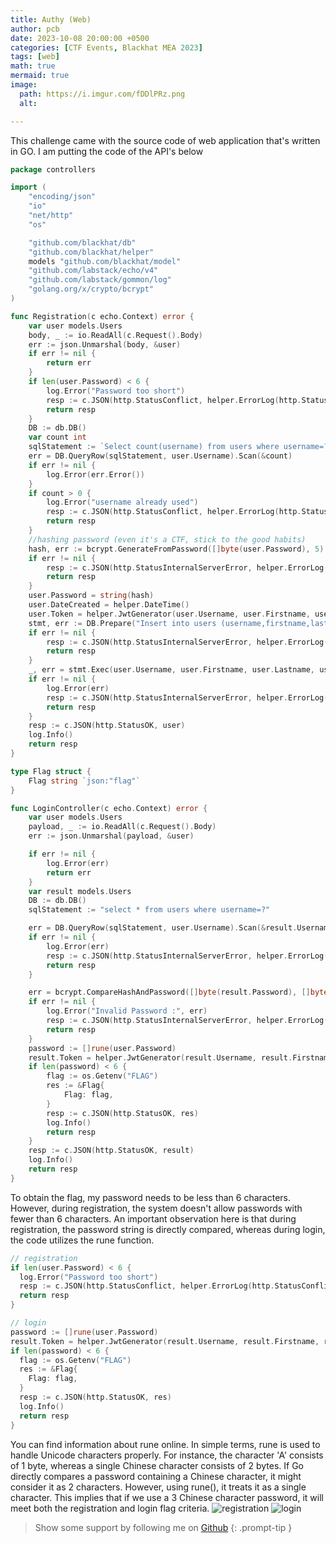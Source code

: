 ```yaml
---
title: Authy (Web)
author: pcb
date: 2023-10-08 20:00:00 +0500
categories: [CTF Events, Blackhat MEA 2023]
tags: [web]
math: true
mermaid: true
image:
  path: https://i.imgur.com/fDDlPRz.png
  alt: 

---
```

This challenge came with the source code of web application that's written in GO. I am putting the code of the API's below

```go
package controllers

import (
	"encoding/json"
	"io"
	"net/http"
	"os"

	"github.com/blackhat/db"
	"github.com/blackhat/helper"
	models "github.com/blackhat/model"
	"github.com/labstack/echo/v4"
	"github.com/labstack/gommon/log"
	"golang.org/x/crypto/bcrypt"
)

func Registration(c echo.Context) error {
	var user models.Users
	body, _ := io.ReadAll(c.Request().Body)
	err := json.Unmarshal(body, &user)
	if err != nil {
		return err
	}
	if len(user.Password) < 6 {
		log.Error("Password too short")
		resp := c.JSON(http.StatusConflict, helper.ErrorLog(http.StatusConflict, "Password too short", "EXT_REF"))
		return resp
	}
	DB := db.DB()
	var count int
	sqlStatement := `Select count(username) from users where username=?`
	err = DB.QueryRow(sqlStatement, user.Username).Scan(&count)
	if err != nil {
		log.Error(err.Error())
	}
	if count > 0 {
		log.Error("username already used")
		resp := c.JSON(http.StatusConflict, helper.ErrorLog(http.StatusConflict, "username already used", "EXT_REF"))
		return resp
	}
	//hashing password (even it's a CTF, stick to the good habits)
	hash, err := bcrypt.GenerateFromPassword([]byte(user.Password), 5)
	if err != nil {
		resp := c.JSON(http.StatusInternalServerError, helper.ErrorLog(http.StatusInternalServerError, " Error While Hashing Password", "EXT_REF"))
		return resp
	}
	user.Password = string(hash)
	user.DateCreated = helper.DateTime()
	user.Token = helper.JwtGenerator(user.Username, user.Firstname, user.Lastname, os.Getenv("SECRET"))
	stmt, err := DB.Prepare("Insert into users (username,firstname,lastname,password,token,datecreated) VALUES (?,?,?,?,?,?)")
	if err != nil {
		resp := c.JSON(http.StatusInternalServerError, helper.ErrorLog(http.StatusInternalServerError, "Error when prepare statement : "+err.Error(), "EXT_REF"))
		return resp
	}
	_, err = stmt.Exec(user.Username, user.Firstname, user.Lastname, user.Password, user.Token, user.DateCreated)
	if err != nil {
		log.Error(err)
		resp := c.JSON(http.StatusInternalServerError, helper.ErrorLog(http.StatusInternalServerError, "Error when execute statement : "+err.Error(), "EXT_REF"))
		return resp
	}
	resp := c.JSON(http.StatusOK, user)
	log.Info()
	return resp
}

type Flag struct {
	Flag string `json:"flag"`
}

func LoginController(c echo.Context) error {
	var user models.Users
	payload, _ := io.ReadAll(c.Request().Body)
	err := json.Unmarshal(payload, &user)

	if err != nil {
		log.Error(err)
		return err
	}
	var result models.Users
	DB := db.DB()
	sqlStatement := "select * from users where username=?"

	err = DB.QueryRow(sqlStatement, user.Username).Scan(&result.Username, &result.Firstname, &result.Lastname, &result.Password, &result.Token, &result.DateCreated)
	if err != nil {
		log.Error(err)
		resp := c.JSON(http.StatusInternalServerError, helper.ErrorLog(http.StatusInternalServerError, "Invalid Username", "EXT_REF"))
		return resp
	}

	err = bcrypt.CompareHashAndPassword([]byte(result.Password), []byte(user.Password))
	if err != nil {
		log.Error("Invalid Password :", err)
		resp := c.JSON(http.StatusInternalServerError, helper.ErrorLog(http.StatusInternalServerError, "Invalid Password", "EXT_REF"))
		return resp
	}
	password := []rune(user.Password)
	result.Token = helper.JwtGenerator(result.Username, result.Firstname, result.Lastname, os.Getenv("SECRET"))
	if len(password) < 6 {
		flag := os.Getenv("FLAG")
		res := &Flag{
			Flag: flag,
		}
		resp := c.JSON(http.StatusOK, res)
		log.Info()
		return resp
	}
	resp := c.JSON(http.StatusOK, result)
	log.Info()
	return resp
}

```
To obtain the flag, my password needs to be less than 6 characters. However, during registration, the system doesn't allow passwords with fewer than 6 characters. An important observation here is that during registration, the password string is directly compared, whereas during login, the code utilizes the rune function.

```go
// registration
if len(user.Password) < 6 {
  log.Error("Password too short")
  resp := c.JSON(http.StatusConflict, helper.ErrorLog(http.StatusConflict, "Password too short", "EXT_REF"))
  return resp
}

// login
password := []rune(user.Password)
result.Token = helper.JwtGenerator(result.Username, result.Firstname, result.Lastname, os.Getenv("SECRET"))
if len(password) < 6 {
  flag := os.Getenv("FLAG")
  res := &Flag{
    Flag: flag,
  }
  resp := c.JSON(http.StatusOK, res)
  log.Info()
  return resp
}
```
You can find information about rune online. In simple terms, rune is used to handle Unicode characters properly. For instance, the character 'A' consists of 1 byte, whereas a single Chinese character consists of 2 bytes. If Go directly compares a password containing a Chinese character, it might consider it as 2 characters. However, using rune(), it treats it as a single character. This implies that if we use a 3 Chinese character password, it will meet both the registration and login flag criteria.
![registration](https://i.imgur.com/UO75C6g.png)
![login](https://i.imgur.com/Y8aQrtj.png)



> Show some support by following me on [Github](https://github.com/PakCyberbot)
{: .prompt-tip }
